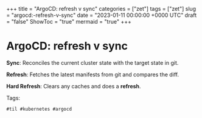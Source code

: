+++
title = "ArgoCD: refresh v sync"
categories = ["zet"]
tags = ["zet"]
slug = "argocd:-refresh-v-sync"
date = "2023-01-11 00:00:00 +0000 UTC"
draft = "false"
ShowToc = "true"
mermaid = "true"
+++

# ArgoCD: refresh v sync

**Sync**: Reconciles the current cluster state with the target state in git.

**Refresh**: Fetches the latest manifests from git and compares the diff.

**Hard Refresh**: Clears any caches and does a **refresh**.

Tags:

    #til #kubernetes #argocd 

